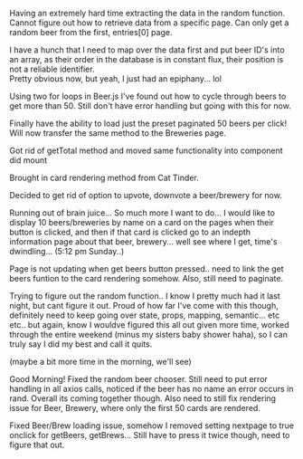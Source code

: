 Having an extremely hard time extracting the data in the random function.  Cannot figure out how to retrieve data from a specific page. Can only get a random beer from the first, entries[0] page.  


I have a hunch that I need to map over the data first and put beer ID's into an array, as their order in the database is in constant flux, their position is not a reliable identifier.  
Pretty obvious now, but yeah, I just had an epiphany... lol

Using two for loops in Beer.js I've found out how to cycle through beers to get more than 50.  Still don't have error handling but going with this for now.

Finally have the ability to load just the preset paginated 50 beers per click!  Will now transfer the same method to the Breweries page.

Got rid of getTotal method and moved same functionality into component did mount

Brought in card rendering method from Cat Tinder.

Decided to get rid of option to upvote, downvote a beer/brewery for now.

Running out of brain juice... So much more I want to do... I would like to display 10 beers/breweries by name on a card on the pages when their button is clicked, and then if that card is clicked go to an indepth information page about that beer, brewery... well see where I get, time's dwindling... (5:12 pm Sunday..)

Page is not updating when get beers button pressed.. need to link the get beers funtion to the card rendering somehow.  Also, still need to paginate.

Trying to figure out the random function.. I know I pretty much had it last night, but cant figure it out. Proud of how far I've come with this though, definitely need to keep going over state, props, mapping, semantic... etc etc.. but again, know I wouldve figured this all out given more time, worked through the entire weekend (minus my sisters baby shower haha), so I can truly say I did my best and call it quits. 

(maybe a bit more time in the morning, we'll see)

Good Morning! Fixed the random beer chooser.  Still need to put error handling in all axios calls, noticed if the beer has no name an error occurs in rand.  Overall its coming together though.  Also need to still fix rendering issue for Beer, Brewery, where only the first 50 cards are rendered.

Fixed Beer/Brew loading issue, somehow I removed setting nextpage to true onclick for getBeers, getBrews... Still have to press it twice though, need to figure that out.